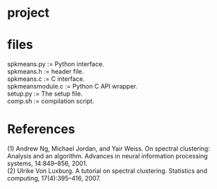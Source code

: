 # project
# files
spkmeans.py := Python interface.                                                                                                                                       
spkmeans.h  := header file.                                                                                                                                             
spkmeans.c  := C interface.                                                                                                                                             
spkmeansmodule.c := Python C API wrapper.                                                                                                                               
setup.py  := The setup file.                                                                                                                                           
comp.sh  := compilation script.

# References
(1)  Andrew Ng, Michael Jordan, and Yair Weiss. On spectral clustering: Analysis and an algorithm. Advances in neural information processing systems, 14:849–856, 2001.  
(2) Ulrike Von Luxburg. A tutorial on spectral clustering. Statistics and computing, 17(4):395–416, 2007.
